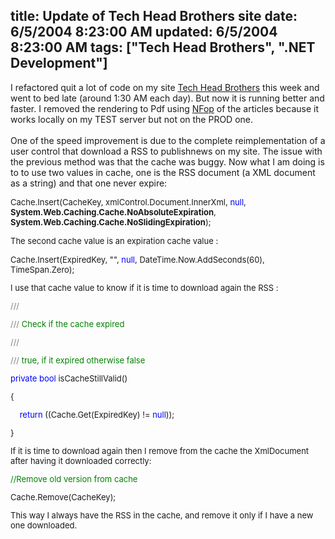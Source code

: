 title: Update of Tech Head Brothers site
date: 6/5/2004 8:23:00 AM
updated: 6/5/2004 8:23:00 AM
tags: ["Tech Head Brothers", ".NET Development"]
---
I refactored quit a lot of code on my site [Tech Head Brothers](http://www.techheadbrothers.com "Tech Head Brothers") this week and went to bed late (around 1:30 AM each day). But now it is running better and faster. I removed the rendering to Pdf using [NFop](http://sourceforge.net/projects/nfop/) of the articles because it works locally on my TEST server but not on the PROD one.<br><br>One of the speed improvement is due to the complete reimplementation of a user control that download a RSS to publishnews on my site. The issue with the previous method was that the cache was buggy. Now what I am doing is to to use two values in cache, one is the RSS document (a XML document as a string) and that one never expire:
<font size="2">


Cache.Insert(CacheKey, xmlControl.Document.InnerXml, </font><font color="#0000ff" size="2">null</font><font size="2">, <strong>System.Web.Caching.Cache.NoAbsoluteExpiration</strong>, <strong>System.Web.Caching.Cache.NoSlidingExpiration</strong>);</font>

<font size="2">The second cache value is an expiration cache value :</font>
<font size="2"><font size="2">


Cache.Insert(ExpiredKey, "", </font><font color="#0000ff" size="2">null</font><font size="2">, DateTime.Now.AddSeconds(60), TimeSpan.Zero);</font>

<font size="2">I use that cache value to know if it is time to download again the RSS :</font>
<font size="2"><font size="2">


</font><font color="#808080" size="2">///</font><font color="#008000" size="2"> </font><font color="#808080" size="2"><summary>

</font><font size="2">


</font><font color="#808080" size="2">///</font><font color="#008000" size="2"> Check if the cache expired

</font><font size="2">


</font><font color="#808080" size="2">///</font><font color="#008000" size="2"> </font><font color="#808080" size="2"></summary>

</font><font size="2">


</font><font color="#808080" size="2">///</font><font color="#008000" size="2"> </font><font color="#808080" size="2"><returns></font><font color="#008000" size="2">true, if it expired otherwise false</font><font color="#808080" size="2"></returns>

</font><font size="2">


</font><font color="#0000ff" size="2">private</font><font size="2"> </font><font color="#0000ff" size="2">bool</font><font size="2"> isCacheStillValid()

{

</font><font color="#0000ff" size="2">    return</font><font size="2"> ((Cache.Get(ExpiredKey) != </font><font color="#0000ff" size="2">null</font><font size="2">));

}

If it is time to download again then I remove from the cache the XmlDocument after having it downloaded correctly:
<font size="2">


</font><font color="#008000" size="2">//Remove old version from cache

</font><font size="2">


Cache.Remove(CacheKey);

This way I always have the RSS in the cache, and remove it only if I have a new one downloaded.
</font></font></font></font>
